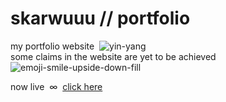 # skarwuuu // portfolio

my portfolio website&nbsp;&nbsp;![yin-yang](https://github.com/skarwuuu/skarwuuu.github.io/assets/140409722/6054c62d-52de-4282-a544-1aaf8cb9e936)
<br>
some claims in the website are yet to be achieved&nbsp;&nbsp;![emoji-smile-upside-down-fill](https://github.com/skarwuuu/skarwuuu.github.io/assets/140409722/2b807b3c-4948-40cf-b735-021986487fdc)

now live&nbsp;&nbsp;∞&nbsp;&nbsp;[click here](https://skarwuuu.github.io/)
